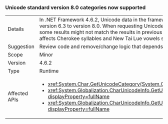 ### Unicode standard version 8.0 categories now supported

|   |   |
|---|---|
|Details|In .NET Framework 4.6.2, Unicode data in the framework has been upgraded from Unicode standard version 6.3 to version 8.0.  When requesting Unicode character category in .NET Framework 4.6.2, some results might not match the results in previous .NET Framework versions.  This change mostly affects Cherokee syllables and New Tai Lue vowels signs and tone marks.|
|Suggestion|Review code and remove/change logic that depends on hard-coded Unicode character categories.|
|Scope|Minor|
|Version|4.6.2|
|Type|Runtime|
|Affected APIs|<ul><li><xref:System.Char.GetUnicodeCategory(System.Char)?displayProperty=fullName></li><li><xref:System.Globalization.CharUnicodeInfo.GetUnicodeCategory(System.Char)?displayProperty=fullName></li><li><xref:System.Globalization.CharUnicodeInfo.GetUnicodeCategory(System.String%2CSystem.Int32)?displayProperty=fullName></li></ul>|

